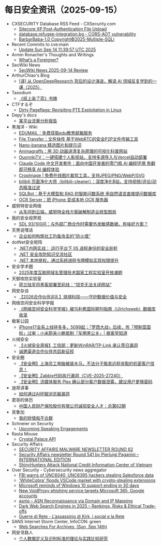# 每日安全资讯（2025-09-15）

- CXSECURITY Database RSS Feed - CXSecurity.com
  - [Sitecore XP Post-Authentication File Upload](https://cxsecurity.com/issue/WLB-2025090008)
  - [database.refugee-integration.bg - CORS-AOT vulnerability](https://cxsecurity.com/issue/WLB-2025090007)
  - [BarbarBaba-1.0 Copyright©2025-Multiple-SQLi](https://cxsecurity.com/issue/WLB-2025090006)
- Recent Commits to cve:main
  - [Update Sun Sep 14 11:39:57 UTC 2025](https://github.com/trickest/cve/commit/e3070c4051385dfadfc8855b9d1aa18310633f4c)
- Armin Ronacher's Thoughts and Writings
  - [What’s a Foreigner?](https://lucumr.pocoo.org/2025/9/14/whats-an-foreigner/)
- SecWiki News
  - [SecWiki News 2025-09-14 Review](http://www.sec-wiki.com/?2025-09-14)
- ArthurChiao's Blog
  - [[译] 从 OpenDeepResearch 背后的设计演进，解读 AI 领域反复学到的一课（2025）](https://arthurchiao.github.io/blog/ai-bitter-lesson-zh/)
- Taxodium
  - [《纸上染了蓝》书摘](https://taxodium.ink/a-long-long-farewell.html)
- CTFするぞ
  - [Dirty Pageflags: Revisiting PTE Exploitation in Linux](https://ptr-yudai.hatenablog.com/entry/2025/09/14/180326)
- Depy's docs
  - [某平台流量分析报告](https://wiki.rce.ink/view/?view_id=afc6fe6797b7f06919c573ab89db117e)
- 黑海洋 - Wiki
  - [EDUMAIL：免费获取edu教育邮箱服务](https://blog.upx8.com/4858)
  - [File Transfer：文件快传 基于WebRTC的安全P2P文件传输工具](https://blog.upx8.com/4857)
  - [Nano-banana 精选图片和提示词](https://blog.upx8.com/4856)
  - [Animagraffs：用 3D 动画讲清复杂原理的可视化科普网站](https://blog.upx8.com/4855)
  - [OuonnkiTV：一键搭建个人影视站，支持多源导入与Vercel自动部署](https://blog.upx8.com/4854)
  - [Claude Code 中文开发套件：面向中国开发者的零门槛 AI 编程环境 免翻即可畅享 AI 编程体验](https://blog.upx8.com/4853)
  - [CropImage | 免费在线图片裁剪工具，支持JPEG/PNG/WebP/SVG](https://blog.upx8.com/4852)
  - [bilibili 页面净化大师（bilibili-cleaner）：深度净化B站，支持视频/评论/动态精准过滤](https://blog.upx8.com/4851)
  - [SQLBot：基于大模型和 RAG 的智能问数系统 用自然语言直接提问数据库](https://blog.upx8.com/4850)
  - [OCR Server：把 iPhone 变成本地 OCR 服务器](https://blog.upx8.com/4849)
- 威努特安全网络
  - [从车间到云端，威努特全栈方案破解制造业转型困局](https://mp.weixin.qq.com/s?__biz=MzAwNTgyODU3NQ==&mid=2651135577&idx=1&sn=2b8a0075dcf2a082ebdff4f8a3f0cf52)
- 我的安全视界观
  - [SDL 93/100问：与外部厂商合作时需要外发敏感数据，有啥好方案？](https://mp.weixin.qq.com/s?__biz=MzI3Njk2OTIzOQ==&mid=2247487226&idx=1&sn=a30b1dc009f677c22110cac69d8a4f0c)
- 天黑说嘿话
  - [企业如何构筑社工钓鱼攻击的"防火墙"](https://mp.weixin.qq.com/s?__biz=MzI5NTQ5MTAzMA==&mid=2247484603&idx=1&sn=184f8157cb5a05a2447d501c47b41895)
- dotNet安全矩阵
  - [.NET内网实战： 运行平台下 IIS 进程身份的安全剖析](https://mp.weixin.qq.com/s?__biz=MzUyOTc3NTQ5MA==&mid=2247500582&idx=1&sn=57c972e53b30bd2fadedd9b198467f12)
  - [.NET 安全攻防知识交流社区](https://mp.weixin.qq.com/s?__biz=MzUyOTc3NTQ5MA==&mid=2247500582&idx=2&sn=81fc19e9b3a4a5fde49157da4461889f)
  - [.NET 本地提权，通过系统进程令牌模拟实现权限提升](https://mp.weixin.qq.com/s?__biz=MzUyOTc3NTQ5MA==&mid=2247500582&idx=3&sn=ecc7e1335edaad28a4adcb7860f88998)
- 安全学术圈
  - [2025年度互联网域名管理技术国家工程实验室开放课题](https://mp.weixin.qq.com/s?__biz=MzU5MTM5MTQ2MA==&mid=2247493732&idx=1&sn=da744b17dfdfc81ef7f8e40022125a20)
- 天御攻防实验室
  - [荷兰陆军将黑客部署至前线：“坦克无法关闭网站”](https://mp.weixin.qq.com/s?__biz=MzU0MzgyMzM2Nw==&mid=2247486520&idx=1&sn=d4791eb25c236c338f52012e6c5c3646)
- 网安杂谈
  - [【2026合作伙伴巡礼】骁骐科技——守护数据价值与安全](https://mp.weixin.qq.com/s?__biz=MzAwMTMzMDUwNg==&mid=2650889784&idx=1&sn=b7dbc74326e1f646e454fd0626c57bf2)
- 网络空间安全科学学报
  - [《网络空间安全科学学报》被乌利希国际期刊指南（Ulrichsweb）数据库收录](https://mp.weixin.qq.com/s?__biz=MzI0NjU2NDMwNQ==&mid=2247505872&idx=1&sn=6eab0b7381d785d9932327b99ddc9bf2)
- 极客公园
  - [iPhone17全系上线拼多多，5099起；「罗西大战」后续，传「预制菜国标」过审；小米蔚来小鹏抵制「车圈黑公关」| 极客早知道](https://mp.weixin.qq.com/s?__biz=MTMwNDMwODQ0MQ==&mid=2653086558&idx=1&sn=87de35d17fe015950e6db9958ca618e5)
- 火绒安全
  - [【火绒安全周报】工信部：更新WinRAR/TP-Link 承认零日漏洞](https://mp.weixin.qq.com/s?__biz=MzI3NjYzMDM1Mg==&mid=2247526437&idx=1&sn=29dcf490820d57dfbae9d461b82e3084)
  - [诚邀渠道合作伙伴共启新征程](https://mp.weixin.qq.com/s?__biz=MzI3NjYzMDM1Mg==&mid=2247526437&idx=2&sn=a49ebd4dd5d430c990100389ec943136)
- 安全圈
  - [【安全圈】上海员工电脑被装木马，不法分子贩卖远程盗取的机密客户信息！](https://mp.weixin.qq.com/s?__biz=MzIzMzE4NDU1OQ==&mid=2652071707&idx=1&sn=6a45c9e47f6572358123bce75322b233)
  - [【安全圈】Zabbix代码执行漏洞（CVE-2025-27240）](https://mp.weixin.qq.com/s?__biz=MzIzMzE4NDU1OQ==&mid=2652071707&idx=2&sn=cfafef0e8f5d3b121b52cd5b5bda2de1)
  - [【安全圈】流媒体服务 Plex 确认部分客户数据泄露，建议用户更换密码](https://mp.weixin.qq.com/s?__biz=MzIzMzE4NDU1OQ==&mid=2652071707&idx=3&sn=49705e511c26ee99677f1e95c84614b8)
- 迪哥讲事
  - [如何通过AI挖掘浏览器漏洞](https://mp.weixin.qq.com/s?__biz=MzIzMTIzNTM0MA==&mid=2247498185&idx=1&sn=7f4997696fa4cbce0300a9208ccbf610)
- 君哥的体历
  - [中国人民财产保险股份有限公司诚招安全人才｜总第62期](https://mp.weixin.qq.com/s?__biz=MzI2MjQ1NTA4MA==&mid=2247492215&idx=1&sn=42732e5a4e4e00fa3dd00503e53f1c15)
- 吴鲁加
  - [我的矫情和不合群](https://mp.weixin.qq.com/s?__biz=Mzg5NDY4ODM1MA==&mid=2247485732&idx=1&sn=44a765b6b72bf9b347506a44a40ff28a)
- Schneier on Security
  - [Upcoming Speaking Engagements](https://www.schneier.com/blog/archives/2025/09/upcoming-speaking-engagements-48.html)
- Rasta Mouse
  - [Crystal Palace API](https://rastamouse.me/crystal-palace-api/)
- Security Affairs
  - [SECURITY AFFAIRS MALWARE NEWSLETTER ROUND 62](https://securityaffairs.com/182181/malware/security-affairs-malware-newsletter-round-62.html)
  - [Security Affairs newsletter Round 541 by Pierluigi Paganini – INTERNATIONAL EDITION](https://securityaffairs.com/182169/breaking-news/security-affairs-newsletter-round-541-by-pierluigi-paganini-international-edition.html)
  - [ShinyHunters Attack National Credit Information Center of Vietnam](https://securityaffairs.com/182189/cyber-crime/shinyhunters-attack-national-credit-information-center-of-vietnam.html)
- Over Security - Cybersecurity news aggregator
  - [FBI warns of UNC6040, UNC6395 hackers stealing Salesforce data](https://www.bleepingcomputer.com/news/security/fbi-warns-of-unc6040-unc6395-hackers-stealing-salesforce-data/)
  - ['WhiteCobra' floods VSCode market with crypto-stealing extensions](https://www.bleepingcomputer.com/news/security/whitecobra-floods-vscode-market-with-crypto-stealing-extensions/)
  - [Microsoft reminds of Windows 10 support ending in 30 days](https://www.bleepingcomputer.com/news/microsoft/microsoft-reminds-of-windows-10-support-ending-in-30-days/)
  - [New VoidProxy phishing service targets Microsoft 365, Google accounts](https://www.bleepingcomputer.com/news/security/new-voidproxy-phishing-service-targets-microsoft-365-google-accounts/)
  - [asnip – ASN Reconnaissance via Domain and IP Mapping](https://www.darknet.org.uk/2025/09/asnip-asn-reconnaissance-via-domain-and-ip-mapping/)
  - [Dark Web Search Engines in 2025 – Rankings, Risks & Ethical Trade-offs](https://www.darknet.org.uk/2025/09/dark-web-search-engines-in-2025-rankings-risks-ethical-trade-offs/)
  - [Guerre di Rete - L’assassinio di Kirk, i social e la Rete](https://guerredirete.substack.com/p/guerre-di-rete-lassassinio-di-kirk)
- SANS Internet Storm Center, InfoCON: green
  - [Web Searches For Archives, (Sun, Sep 14th)](https://isc.sans.edu/diary/rss/32282)
- 网安寻路人
  - [个人数据定义及识别标准的理论与实践比较研究](https://mp.weixin.qq.com/s?__biz=MzIxODM0NDU4MQ==&mid=2247507668&idx=1&sn=e07c12dc658c4ab646b98fed86e1c3b6)
